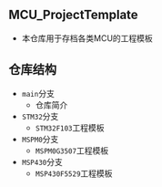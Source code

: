 ## MCU_ProjectTemplate
- 本仓库用于存档各类MCU的工程模板

## 仓库结构

- `main`分支
  - 仓库简介
- `STM32`分支
  - `STM32F103`工程模板
- `MSPM0`分支
  - `MSPM0G3507`工程模板
- `MSP430`分支
  - `MSP430F5529`工程模板